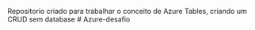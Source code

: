 Repositorio criado para trabalhar o conceito de Azure Tables, criando um CRUD sem database
#   A z u r e - d e s a f i o  
 